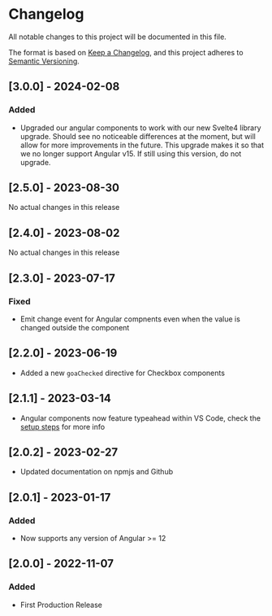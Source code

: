 # Changelog

All notable changes to this project will be documented in this file.

The format is based on [Keep a Changelog](https://keepachangelog.com/en/1.0.0),
and this project adheres to [Semantic Versioning](https://semver.org/spec/v2.0.0.html).

## [3.0.0] - 2024-02-08

### Added

- Upgraded our angular components to work with our new Svelte4 library upgrade. Should see no noticeable differences at the moment, but will allow for more improvements in the future.
This upgrade makes it so that we no longer support Angular v15. If still using this version, do not upgrade.

## [2.5.0] - 2023-08-30

No actual changes in this release

## [2.4.0] - 2023-08-02

No actual changes in this release

## [2.3.0] - 2023-07-17

### Fixed

- Emit change event for Angular compnents even when the value is changed outside the component

## [2.2.0] - 2023-06-19

- Added a new `goaChecked` directive for Checkbox components

## [2.1.1] - 2023-03-14

- Angular components now feature typeahead within VS Code, check the [setup steps](https://alpha.ui-components.alberta.ca/?path=/docs/setup-angular--page) for more info

## [2.0.2] - 2023-02-27

- Updated documentation on npmjs and Github

## [2.0.1] - 2023-01-17

### Added

- Now supports any version of Angular >= 12

## [2.0.0] - 2022-11-07

### Added

- First Production Release
